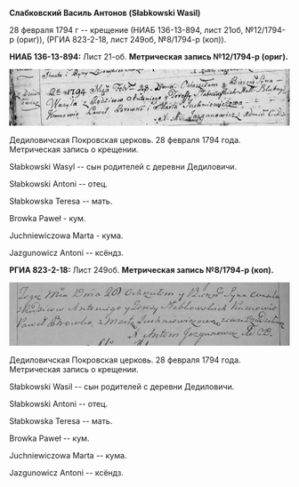 **Слабковский Василь Антонов (Słabkowski Wasil)**

28 февраля 1794 г -- крещение (НИАБ 136-13-894, лист 21об, №12/1794-р
(ориг)), (РГИА 823-2-18, лист 249об, №8/1794-р (коп)).

**НИАБ 136-13-894:** Лист 21-об. **Метрическая запись №12/1794-р
(ориг).**

![](./media/f1a8e7c422defd5ccbf9e48fda9be3f8712973f0.png)

Дедиловичская Покровская церковь. 28 февраля 1794 года. Метрическая
запись о крещении.

Słabkowski Wasyl -- сын родителей с деревни Дедиловичи.

Słabkowski Antoni -- отец.

Słabkowska Teresa -- мать.

Browka Paweł - кум.

Juchniewiczowa Marta - кума.

Jazgunowicz Antoni -- ксёндз.

**РГИА 823-2-18:** Лист 249об. **Метрическая запись №8/1794-р (коп).**

![](./media/dd105ea499d88921e4b08fa37597e05f29b9e7e1.png)

Дедиловичская Покровская церковь. 28 февраля 1794 года. Метрическая
запись о крещении.

Słabkowski Wasil -- сын родителей с деревни Дедиловичи.

Słabkowski Antoni -- отец.

Słabkowska Teresa -- мать.

Browka Paweł -- кум.

Juchniewiczowa Marta -- кума.

Jazgunowicz Antoni -- ксёндз.
